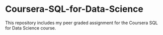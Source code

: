 # Coursera-SQL-for-Data-Science
This repository includes my peer graded assignment for the Coursera SQL for Data Science course.

